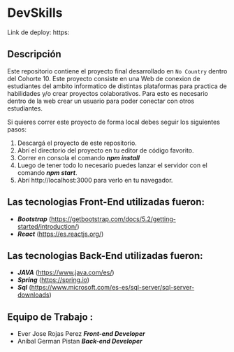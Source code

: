 
# DevSkills
Link de deploy: https:

## Descripción

Este repositorio contiene el proyecto final desarrollado en  `No Country` dentro del Cohorte 10.
Este proyecto consiste en una Web de conexion de estudiantes del ambito informatico de distintas plataformas para practica de habilidades y/o crear proyectos colaborativos. Para esto es necesario dentro de la web crear un usuario para poder conectar con otros estudiantes. 



Si quieres correr este proyecto de forma local debes seguir los siguientes pasos:
1. Descargá el proyecto de este repositorio.
2. Abrí el directorio del proyecto en tu editor de código favorito.
3. Correr en consola el comando ***npm install***
5. Luego de tener todo lo necesario puedes lanzar el servidor con  el comando ***npm start***.
6. Abrí http://localhost:3000 para verlo en tu navegador.

## Las tecnologias Front-End utilizadas fueron:

* ***Bootstrap*** (https://getbootstrap.com/docs/5.2/getting-started/introduction/)
* ***React*** (https://es.reactjs.org/)

## Las tecnologias Back-End utilizadas fueron:
* ***JAVA*** (https://www.java.com/es/)
* ***Spring*** (https://spring.io)
* ***Sql*** (https://www.microsoft.com/es-es/sql-server/sql-server-downloads)

## Equipo de Trabajo :
* Ever Jose Rojas Perez ***Front-end Developer***
* Anibal German  Pistan ***Back-end Developer***
